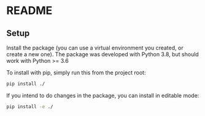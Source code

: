 # README #

## Setup

Install the package (you can use a virtual environment you created, or create a new one). The package was developed with Python 3.8, but should work with Python >= 3.6

To install with pip, simply run this from the project root:

```bash
pip install ./
```

If you intend to do changes in the package, you can install in editable mode:

```bash
pip install -e ./
```
